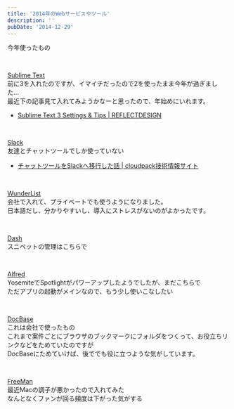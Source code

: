 ```yaml
---
title: '2014年のWebサービスやツール'
description: ''
pubDate: '2014-12-29'
---
```


<p>今年使ったもの</p>
<p>&nbsp;</p>
<p><a href="http://www.sublimetext.com/">Sublime Text</a><br>
前に3を入れたのですが、イマイチだったので2を使ったまま今年が過ぎました…<br>
最近下の記事見て入れてみようかなーと思ったので、年始めにいれます。</p>
<ul>
<li><a href="http://re-dzine.net/2014/12/st3-settings-and-tips/">Sublime Text 3 Settings &amp; Tips | REFLECTDESIGN</a></li>
</ul>
<p>&nbsp;</p>
<p><a href="https://slack.com/">Slack</a><br>
友達とチャットツールでしか使っていない</p>
<ul>
<li><a href="http://blog.cloudpack.jp/2014/11/20/migrating-chat-tool-to-slack/">チャットツールをSlackへ移行した話 | cloudpack技術情報サイト</a></li>
</ul>
<p>&nbsp;</p>
<p><a href="https://www.wunderlist.com/ja/">WunderList</a><br>
会社で入れて、プライベートでも使うようになりました。<br>
日本語だし、分かりやすいし、導入にストレスがないのがよかったです。</p>
<p>&nbsp;</p>
<p><a href="http://kapeli.com/dash">Dash</a><br>
スニペットの管理はこちらで</p>
<p>&nbsp;</p>
<p><a href="http://www.alfredapp.com/">Alfred</a><br>
YosemiteでSpotlightがパワーアップしたようでしたが、まだこちらで<br>
ただアプリの起動がメインなので、もう少し使いこなしたい</p>
<p>&nbsp;</p>
<p><a href="https://docbase.io/">DocBase</a><br>
これは会社で使ったもの<br>
これまで案件ごとにブラウザのブックマークにフォルダをつくって、お役立ちリンクなどをためていたのですが<br>
DocBaseにためていけば、後ででも役に立つような気がしています。</p>
<p>&nbsp;</p>
<p><a href="https://itunes.apple.com/us/app/freeman/id510934532">FreeMan</a><br>
最近Macの調子が悪かったので入れてみた<br>
なんとなくファンが回る頻度は下がった気がする</p>
